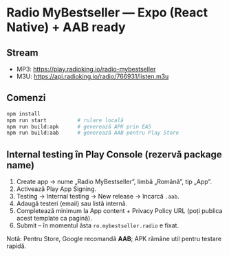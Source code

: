 # Radio MyBestseller — Expo (React Native) + AAB ready

## Stream
- MP3: https://play.radioking.io/radio-mybestseller
- M3U: https://api.radioking.io/radio/766931/listen.m3u

## Comenzi
```bash
npm install
npm run start          # rulare locală
npm run build:apk      # generează APK prin EAS
npm run build:aab      # generează AAB pentru Play Store
```

## Internal testing în Play Console (rezervă package name)
1) Create app → nume „Radio MyBestseller”, limbă „Română”, tip „App”.  
2) Activează Play App Signing.  
3) Testing → Internal testing → New release → încarcă `.aab`.  
4) Adaugă testeri (email) sau listă internă.  
5) Completează minimum la App content + Privacy Policy URL (poți publica acest template ca pagină).  
6) Submit – în momentul ăsta `ro.mybestseller.radio` e fixat.

Notă: Pentru Store, Google recomandă **AAB**; APK rămâne util pentru testare rapidă.
